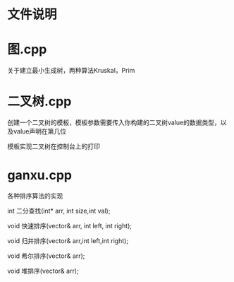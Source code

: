 # 文件说明

# 图.cpp

关于建立最小生成树，两种算法Kruskal，Prim

# 二叉树.cpp

创建一个二叉树的模板，模板参数需要传入你构建的二叉树value的数据类型，以及value声明在第几位

模板实现二叉树在控制台上的打印

# ganxu.cpp

各种排序算法的实现   

int 二分查找(int* arr, int size,int val);

void 快速排序(vector<int>& arr, int left, int right);

void 归并排序(vector<int>& arr,int left,int right);

void 希尔排序(vector<int>& arr);

void 堆排序(vector<int>& arr);

